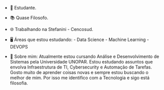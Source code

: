 - 🔭 Estudante.
- 📚 Quase Filosofo.
- 🌐 Trabalhando na Stefanini - Cencosud.
- 🖥️ Áreas que estou estudando:
      - Data Science
      - Machine Learning
      - DEVOPS
  
- 🤖 Sobre mim: Atualmente estou cursando Análise e Desenvolvimento de Sistemas pela Universidade UNOPAR. Estou estudando assuntos que envolva Infraestrutura de TI, Cybersecurity e Automação de Tarefas. Gosto muito de aprender coisas novas e sempre estou buscando o melhor de mim. Por isso me identifico com a Tecnologia e sigo está filosofia.
